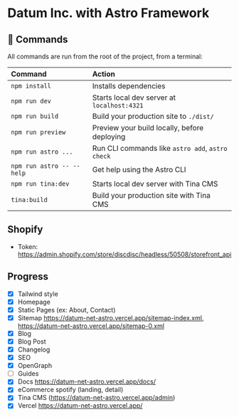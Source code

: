 # Datum Inc. with Astro Framework


## 🧞 Commands

All commands are run from the root of the project, from a terminal:

| Command                   | Action                                           |
| :------------------------ | :----------------------------------------------- |
| `npm install`             | Installs dependencies                            |
| `npm run dev`             | Starts local dev server at `localhost:4321`      |
| `npm run build`           | Build your production site to `./dist/`          |
| `npm run preview`         | Preview your build locally, before deploying     |
| `npm run astro ...`       | Run CLI commands like `astro add`, `astro check` |
| `npm run astro -- --help` | Get help using the Astro CLI                     |
| `npm run tina:dev`        | Starts local dev server with Tina CMS            |
| `tina:build`              | Build your production site with Tina CMS         |

## Shopify
- Token: https://admin.shopify.com/store/discdisc/headless/50508/storefront_api


## Progress

- [x] Tailwind style
- [x] Homepage
- [x] Static Pages (ex: About, Contact)
- [x] Sitemap https://datum-net-astro.vercel.app/sitemap-index.xml, https://datum-net-astro.vercel.app/sitemap-0.xml
- [x] Blog
- [x] Blog Post
- [x] Changelog
- [x] SEO
- [x] OpenGraph
- [ ] Guides
- [x] Docs https://datum-net-astro.vercel.app/docs/
- [x] eCommerce spotify (landing, detail)
- [x] Tina CMS (https://datum-net-astro.vercel.app/admin)
- [x] Vercel https://datum-net-astro.vercel.app/
